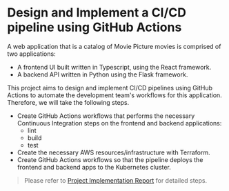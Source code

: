 # Design and Implement a CI/CD pipeline using GitHub Actions

A web application that is a catalog of Movie Picture movies is comprised of two applications:

- A frontend UI built written in Typescript, using the React framework.
- A backend API written in Python using the Flask framework.

This project aims to design and implement CI/CD pipelines using GitHub Actions to automate the development team's workflows for this application. Therefore, we will take the following steps.

- Create GitHub Actions workflows that performs the necessary Continuous Integration steps on the frontend and backend applications:
  - lint
  - build
  - test
- Create the necessary AWS resources/infrastructure with Terraform.
- Create GitHub Actions workflows so that the pipeline deploys the frontend and backend apps to the Kubernetes cluster.

> Please refer to [Project Implementation Report](<./Project Implementation Report.pdf>) for detailed steps.